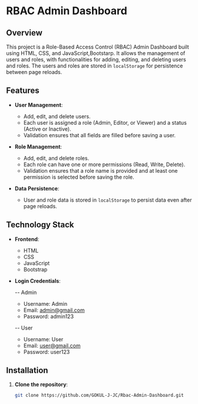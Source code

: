 # RBAC Admin Dashboard

## Overview
This project is a Role-Based Access Control (RBAC) Admin Dashboard built using HTML, CSS, and JavaScript,Bootstarp. It allows the management of users and roles, with functionalities for adding, editing, and deleting users and roles. The users and roles are stored in `localStorage` for persistence between page reloads.

## Features
- **User Management**: 
  - Add, edit, and delete users.
  - Each user is assigned a role (Admin, Editor, or Viewer) and a status (Active or Inactive).
  - Validation ensures that all fields are filled before saving a user.
  
- **Role Management**:
  - Add, edit, and delete roles.
  - Each role can have one or more permissions (Read, Write, Delete).
  - Validation ensures that a role name is provided and at least one permission is selected before saving the role.
  
- **Data Persistence**: 
  - User and role data is stored in `localStorage` to persist data even after page reloads.

## Technology Stack
- **Frontend**: 
  - HTML
  - CSS
  - JavaScript
  - Bootstrap 


 - **Login Credentials**:
   
    -- Admin
    - Username: Admin
    - Email: admin@gmail.com
    - Password: admin123
      
    -- User 
    - Username: User
    - Email: user@gmail.com
    - Password: user123

## Installation

1. **Clone the repository**:
   ```bash
   git clone https://github.com/GOKUL-J-JC/Rbac-Admin-Dashboard.git
